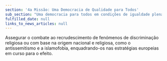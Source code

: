 ```yaml
---
section: '4a Missão: Uma Democracia de Qualidade para Todos'
sub_section: "Uma democracia para todos em condições de igualdade plena"
fulfilled_date: null
links_to_news_articles: null
---
```


Assegurar o combate ao recrudescimento de fenómenos de discriminação religiosa ou com base na origem nacional e religiosa, como o antissemitismo e a islamofobia, enquadrando-os nas estratégias europeias em curso para o efeito.